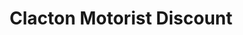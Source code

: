 ---
title: "Clacton Motorist Discount"
url: /clacton-on-sea/clacton-motorist-discount/
shop: Autowerkstatt
---
